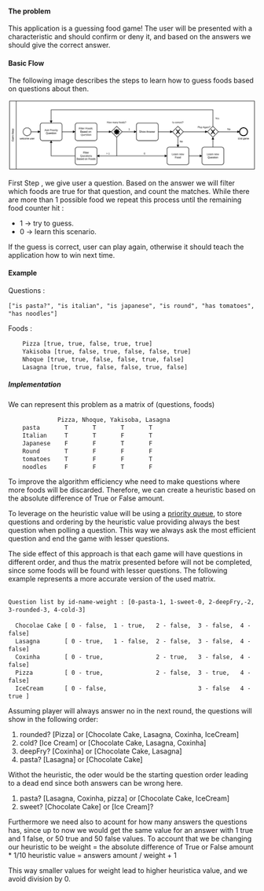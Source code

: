 #### The problem
This application is a guessing food game! 
The user will be presented with a characteristic and should confirm or deny it, 
and based on the answers we should give the correct answer.

#### Basic Flow
The following image describes the steps to learn how to guess foods based on questions about then.

![Alt text](GuessFood.svg)

First Step , we give user a question. 
Based on the answer we will filter which foods are true for that question, and count the matches.
While there are more than 1 possible food we repeat this process until the remaining food counter hit :
- 1 -> try to guess. 
- 0 -> learn this scenario.

If the guess is correct, user can play again, otherwise it should teach the application how to win next time.

#### Example
Questions : 
```
["is pasta?", "is italian", "is japanese", "is round", "has tomatoes", "has noodles"]
```
Foods :
```
    Pizza [true, true, false, true, true]
    Yakisoba [true, false, true, false, false, true]
    Nhoque [true, true, false, false, true, false]
    Lasagna [true, true, false, false, true, false]
```

##### Implementation
We can represent this problem as a matrix of (questions, foods)
```    
              Pizza, Nhoque, Yakisoba, Lasagna
    pasta       T       T       T       T
    Italian     T       T       F       T
    Japanese    F       F       T       F
    Round       T       F       F       F
    tomatoes    T       F       F       T
    noodles     F       F       T       F
```

To improve the algorithm efficiency whe need to make questions where more foods will be discarded. 
Therefore, we can create a heuristic based on the absolute difference of True or False amount.

To leverage on the heuristic value will be using a [priority queue](https://docs.oracle.com/en/java/javase/11/docs/api/java.base/java/util/PriorityQueue.html),
to store questions and ordering by the heuristic value providing always the best question when polling a question. 
This way we always ask the most efficient question and end the game with lesser questions.

The side effect of this approach is that each game will have questions in different order,
and thus the matrix presented before will not be completed, since some foods will be found
with lesser questions. 
The following example represents a more accurate version of the used matrix.

```

Question list by id-name-weight : [0-pasta-1, 1-sweet-0, 2-deepFry,-2, 3-rounded-3, 4-cold-3]

  Chocolae Cake [ 0 - false,  1 - true,   2 - false,  3 - false,  4 - false]
  Lasagna       [ 0 - true,   1 - false,  2 - false,  3 - false,  4 - false]
  Coxinha       [ 0 - true,               2 - true,   3 - false,  4 - false]
  Pizza         [ 0 - true,               2 - false,  3 - true,   4 - false]
  IceCream      [ 0 - false,                          3 - false   4 - true ]
```
Assuming player will always answer no in the next round, the questions will show in the following order:
1. rounded? [Pizza] or [Chocolate Cake, Lasagna, Coxinha, IceCream]
2. cold? [Ice Cream] or [Chocolate Cake, Lasagna, Coxinha]
3. deepFry? [Coxinha] or [Chocolate Cake, Lasagna]
4. pasta? [Lasagna] or [Chocolate Cake]

Withot the heuristic, the oder would be the starting question order leading to a dead end since both answers can be wrong here.
1. pasta? [Lasagna, Coxinha, pizza] or [Chocolate Cake, IceCream]
2. sweet? [Chocolate Cake] or [Ice Cream]?

Furthermore we need also to acount for how many answers the questions has, since up to now we would get the same value for 
an answer with 1 true and 1 false, or 50 true and 50 false values. To account that we be changing our heuristic to be
    weight = the absolute difference of True or False amount * 1/10
    heuristic value  = answers amount / weight + 1 

This way smaller values for weight lead to higher heuristica value, and we avoid division by 0.
